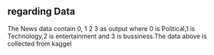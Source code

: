 ## regarding Data
The News data contain 0, 1 2 3 as output where 0 is Political,1 is Technology,2 is entertainment and 3 is bussiness.The data above is collected from kaggel
